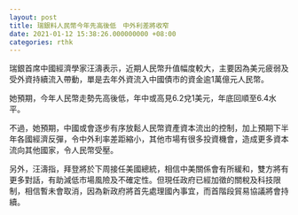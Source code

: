 ```yaml
---
layout: post
title: 瑞銀料人民幣今年先高後低　中外利差將收窄
date: 2021-01-12 15:38:26.000000000 +08:00
categories: rthk
---
```


瑞銀首席中國經濟學家汪濤表示，近期人民幣升值幅度較大，主要因為美元疲弱及受外資持續流入帶動，單是去年外資流入中國債市的資金逾1萬億元人民幣。

她預期，今年人民幣走勢先高後低，年中或高見6.2兌1美元，年底回順至6.4水平。

不過，她預期，中國或會逐步有序放鬆人民幣資產資本流出的控制，加上預期下半年各國經濟反彈，令中外利率差距縮小，其他市場有很多投資機會，造成更多資本流向其他國家，令人民幣受壓。

另外，汪濤指，拜登將於下周接任美國總統，相信中美關係會有所緩和，雙方將有更多對話，有助減低市場風險及不確定性。但現任政府已經加徵的關稅及科技限制，相信暫未會取消，因為新政府將首先處理國內事宜，而首階段貿易協議將會持續。
